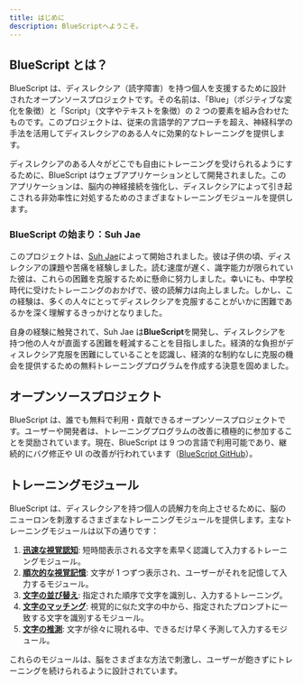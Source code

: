 ```yaml
---
title: はじめに
description: BlueScriptへようこそ。
---
```


## BlueScript とは？

BlueScript は、ディスレクシア（読字障害）を持つ個人を支援するために設計されたオープンソースプロジェクトです。その名前は、「Blue」（ポジティブな変化を象徴）と「Script」（文字やテキストを象徴）の 2 つの要素を組み合わせたものです。このプロジェクトは、従来の言語学的アプローチを超え、神経科学の手法を活用してディスレクシアのある人々に効果的なトレーニングを提供します。

ディスレクシアのある人々がどこでも自由にトレーニングを受けられるようにするために、BlueScript はウェブアプリケーションとして開発されました。このアプリケーションは、脳内の神経接続を強化し、ディスレクシアによって引き起こされる非効率性に対処するためのさまざまなトレーニングモジュールを提供します。

### BlueScript の始まり：Suh Jae

このプロジェクトは、[Suh Jae](https://github.com/SuhJae)によって開始されました。彼は子供の頃、ディスレクシアの課題や苦痛を経験しました。読む速度が遅く、識字能力が限られていた彼は、これらの困難を克服するために懸命に努力しました。幸いにも、中学校時代に受けたトレーニングのおかげで、彼の読解力は向上しました。しかし、この経験は、多くの人々にとってディスレクシアを克服することがいかに困難であるかを深く理解するきっかけとなりました。

自身の経験に触発されて、Suh Jae は**BlueScript**を開発し、ディスレクシアを持つ他の人々が直面する困難を軽減することを目指しました。経済的な負担がディスレクシア克服を困難にしていることを認識し、経済的な制約なしに克服の機会を提供するための無料トレーニングプログラムを作成する決意を固めました。

## オープンソースプロジェクト

BlueScript は、誰でも無料で利用・貢献できるオープンソースプロジェクトです。ユーザーや開発者は、トレーニングプログラムの改善に積極的に参加することを奨励されています。現在、BlueScript は 9 つの言語で利用可能であり、継続的にバグ修正や UI の改善が行われています（[BlueScript GitHub](https://github.com/BlueScript-NPO)）。

## トレーニングモジュール

BlueScript は、ディスレクシアを持つ個人の読解力を向上させるために、脳のニューロンを刺激するさまざまなトレーニングモジュールを提供します。主なトレーニングモジュールは以下の通りです：

1. [**迅速な視覚認知**](/ja/docs/training/visual/rapid-visual-perception): 短時間表示される文字を素早く認識して入力するトレーニングモジュール。
2. [**順次的な視覚記憶**](/ja/docs/training/visual/sequential-visual-memory): 文字が 1 つずつ表示され、ユーザーがそれを記憶して入力するモジュール。
3. [**文字の並び替え**](/ja/docs/training/visual/character-sequencing): 指定された順序で文字を識別し、入力するトレーニング。
4. [**文字のマッチング**](/ja/docs/training/visual/character-matching): 視覚的に似た文字の中から、指定されたプロンプトに一致する文字を識別するモジュール。
5. [**文字の推測**](/ja/docs/training/visual/character-guesstimate): 文字が徐々に現れる中、できるだけ早く予測して入力するモジュール。

これらのモジュールは、脳をさまざまな方法で刺激し、ユーザーが飽きずにトレーニングを続けられるように設計されています。
